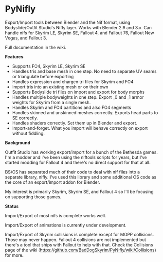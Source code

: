# PyNifly
Export/Import tools between Blender and the Nif format, using Bodyslide/Outfit Studio's Nifly layer. Works with Blender 2.9 and 3.x. Can handle nifs for Skyrim LE, Skyrim SE, Fallout 4, and Fallout 76, Fallout New Vegas, and Fallout 3.

Full documentation in the wiki.

**Features**

* Supports FO4, Skyrim LE, Skyrim SE
* Handles tris and base mesh in one step. No need to separate UV seams or triangulate before exporting
* Handles expression and chargen tri files for Skyrim and FO4
* Import tris into an existing mesh or on their own
* Supports Bodyslide tri files on import and export for body morphs
* Handles multiple bodyweights in one step. Export _0 and _1 armor weights for Skyrim from a single mesh.
* Handles Skyrim and FO4 partitions and also FO4 segments
* Handles skinned and unskinned meshes correctly. Exports head parts to SE correctly.
* Handles shaders correctly. Set them up in Blender and export.
* Import-and-forget. What you import will behave correctly on export without fiddling.

**Background**

Outfit Studio has working export/import for a bunch of the Bethesda games. I'm a modder and I've been using the niftools scripts for years, but I've started modding for Fallout 4 and there's no direct support for that at all.

BS/OS has separated much of their code to deal with nif files into a separate library, nifly. I've used this library and some additional OS code as the core of an export/import addon for Blender. 

My interest is primarily Skyrim, Skyrim SE, and Fallout 4 so I'll be focusing on supporting those games. 

**Status**

Import/Export of most nifs is complete works well. 

Import/Export of animations is currently under development.

Import/Export of Skyrim collisions is complete except for MOPP collisions. Those may never happen. Fallout 4 collisions are not implemented but there's a tool that ships with Fallout to help with that. Check the Collisions page of the wiki (https://github.com/BadDogSkyrim/PyNifly/wiki/Collisions) for more.
